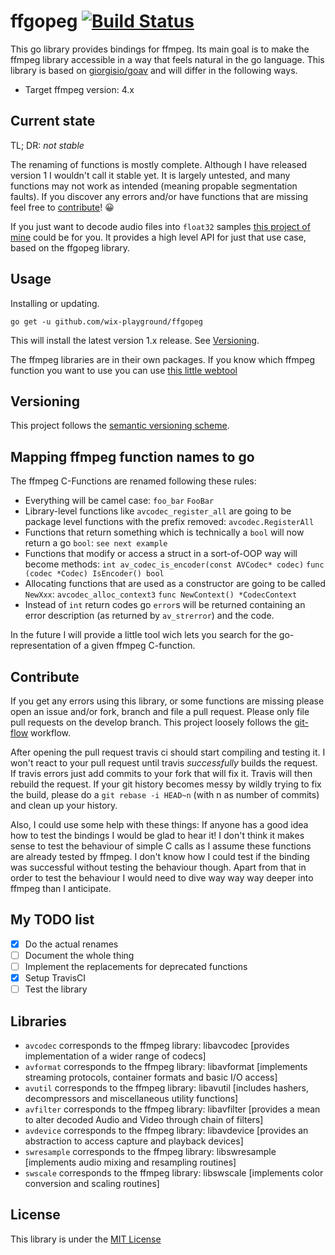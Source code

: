 # ffgopeg [![Build Status](https://travis-ci.org/targodan/ffgopeg.svg?branch=develop)](https://travis-ci.org/targodan/ffgopeg)

This go library provides bindings for ffmpeg.
Its main goal is to make the ffmpeg library accessible in a way that feels natural in the go language.
This library is based on [giorgisio/goav](https://github.com/giorgisio/goav) and will differ in the following ways.

- Target ffmpeg version: 4.x

## Current state

TL; DR: *not stable*

The renaming of functions is mostly complete.
Although I have released version 1 I wouldn't call it stable yet.
It is largely untested, and many functions may not work as intended (meaning propable segmentation faults).
If you discover any errors and/or have functions that are missing feel free to [contribute](#contribute)! :grinning:

If you just want to decode audio files into `float32` samples [this project of mine](https://github.com/targodan/goad) could be for you.
It provides a high level API for just that use case, based on the ffgopeg library.

## Usage

Installing or updating.

```
go get -u github.com/wix-playground/ffgopeg
```

This will install the latest version 1.x release.
See [Versioning](#versioning).

The ffmpeg libraries are in their own packages.
If you know which ffmpeg function you want to use you can use [this little webtool](https://targodan.github.io/ffgopeg)

## Versioning

This project follows the [semantic versioning scheme](http://semver.org/).

## Mapping ffmpeg function names to go

The ffmpeg C-Functions are renamed following these rules:

- Everything will be camel case: `foo_bar`  `FooBar`
- Library-level functions like `avcodec_register_all` are going to be package level functions with the prefix removed: `avcodec.RegisterAll`
- Functions that return something which is technically a `bool` will now return a go `bool`: `see next example`
- Functions that modify or access a struct in a sort-of-OOP way will become methods: `int av_codec_is_encoder(const AVCodec* codec)`  `func (codec *Codec) IsEncoder() bool`
- Allocating functions that are used as a constructor are going to be called `NewXxx`: `avcodec_alloc_context3`  `func NewContext() *CodecContext`
- Instead of `int` return codes go `error`s will be returned containing an error description (as returned by `av_strerror`) and the code.

In the future I will provide a little tool wich lets you search for the go-representation of a given ffmpeg C-function.

## Contribute

If you get any errors using this library, or some functions are missing please open an issue and/or fork, branch and file a pull request.
Please only file pull requests on the develop branch.
This project loosely follows the [git-flow](http://danielkummer.github.io/git-flow-cheatsheet/) workflow.

After opening the pull request travis ci should start compiling and testing it.
I won't react to your pull request until travis *successfully* builds the request.
If travis errors just add commits to your fork that will fix it.
Travis will then rebuild the request.
If your git history becomes messy by wildly trying to fix the build, please do a `git rebase -i HEAD~n` (with n as number of commits) and clean up your history.

Also, I could use some help with these things:
If anyone has a good idea how to test the bindings I would be glad to hear it!
I don't think it makes sense to test the behaviour of simple C calls as I assume these functions are already tested by ffmpeg.
I don't know how I could test if the binding was successful without testing the behaviour though.
Apart from that in order to test the behaviour I would need to dive way way way deeper into ffmpeg than I anticipate.

## My TODO list

- [x] Do the actual renames
- [ ] Document the whole thing
- [ ] Implement the replacements for deprecated functions
- [x] Setup TravisCI
- [ ] Test the library

## Libraries

- `avcodec` corresponds to the ffmpeg library: libavcodec [provides implementation of a wider range of codecs]
- `avformat` corresponds to the ffmpeg library: libavformat [implements streaming protocols, container formats and basic I/O access]
- `avutil` corresponds to the ffmpeg library: libavutil [includes hashers, decompressors and miscellaneous utility functions]
- `avfilter` corresponds to the ffmpeg library: libavfilter [provides a mean to alter decoded Audio and Video through chain of filters]
- `avdevice` corresponds to the ffmpeg library: libavdevice [provides an abstraction to access capture and playback devices]
- `swresample` corresponds to the ffmpeg library: libswresample [implements audio mixing and resampling routines]
- `swscale` corresponds to the ffmpeg library: libswscale [implements color conversion and scaling routines]

## License

This library is under the [MIT License](http://opensource.org/licenses/MIT)
